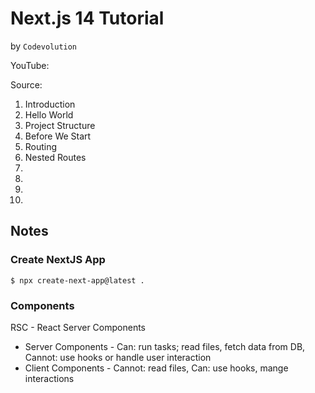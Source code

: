 # Next.js 14 Tutorial
by `Codevolution`

YouTube:

Source:

1. Introduction
2. Hello World
3. Project Structure
4. Before We Start
5. Routing
6. Nested Routes
7.
8.
9.
10.

## Notes

### Create NextJS App

`$ npx create-next-app@latest .`

### Components

RSC - React Server Components

* Server Components - Can: run tasks; read files, fetch data from DB, Cannot: use hooks or handle user interaction
* Client Components - Cannot: read files, Can: use hooks, mange interactions

